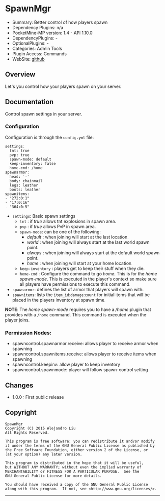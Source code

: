 
SpawnMgr
=======

* Summary: Better control of how players spawn
* Dependency Plugins: n/a
* PocketMine-MP version: 1.4 - API 1.10.0
* DependencyPlugins: -
* OptionalPlugins: -
* Categories: Admin Tools
* Plugin Access: Commands
* WebSite: [github](https://github.com/alejandroliu/bad-plugins/tree/master/SpawnMgr)

Overview
--------

Let's you control how your players spawn on your server.

Documentation
-------------

Control spawn settings in your server.

### Configuration

Configuration is through the `config.yml` file:

	settings:
	  tnt: true
	  pvp: true
	  spawn-mode: default
	  keep-inventory: false
	  home-cmd: /home
	spawnarmor:
	  head: '-'
	  body: chainmail
	  legs: leather
	  boots: leather
	spawnitems:
	- "272:0:1"
	- "17:0:16"
	- "364:0:5"

* `settings`: Basic spawn settings
   * `tnt` : if *true* allows tnt explosions in spawn area.
   * `pvp` : if *true* allows PvP in spawn area.
   * `spawn-mode`: can be one of the following:
     * *default* : when joining will start at the last location.
     * *world* : when joining will always start at the last world
       spawn point.
     * *always* : when joining will always start at the default world
       spawn point.
     * *home* : when joining will start at your home location.
  * `keep-inventory` : players get to keep their stuff when they die.
  * `home-cmd` : Configure the command to go *home*.  This is for the
    *home* *spawn-mode*.  This is executed in the player's context so
    make sure all players have permissions to execute this command.
* `spawnarmor`: defines the list of armor that players will spawn with.
* `spawnitems`: lists the `item_id`:`damage`:`count` for initial items that
  will be placed in the players inventory at spawn time.

**NOTE**: The *home* *spawn-mode* requires you to have a */home*
plugin that provides with a `/home` command.  This command is executed
when the player joins.


### Permission Nodes:

* spawncontrol.spawnarmor.receive: allows player to receive armor when spawning
* spawncontrol.spawnitems.receive: allows player to receive items when spawning
* spawncontrol.keepinv: allow player to keep inventory
* spawncontrol.spawnmode: player will follow spawn-control setting

Changes
-------
* 1.0.0 : First public release

Copyright
---------

    SpawnMgr
    Copyright (C) 2015 Alejandro Liu  
    All Rights Reserved.

    This program is free software: you can redistribute it and/or modify
    it under the terms of the GNU General Public License as published by
    the Free Software Foundation, either version 2 of the License, or
    (at your option) any later version.

    This program is distributed in the hope that it will be useful,
    but WITHOUT ANY WARRANTY; without even the implied warranty of
    MERCHANTABILITY or FITNESS FOR A PARTICULAR PURPOSE.  See the
    GNU General Public License for more details.

    You should have received a copy of the GNU General Public License
    along with this program.  If not, see <http://www.gnu.org/licenses/>.

* * *
